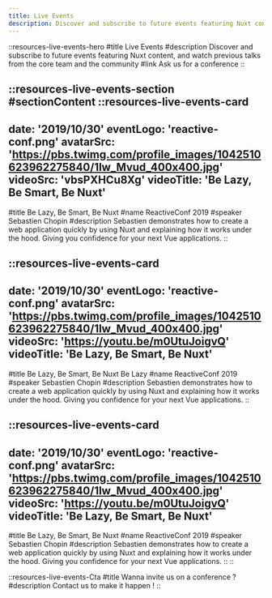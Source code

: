 ```yaml
---
title: Live Events
description: Discover and subscribe to future events featuring Nuxt content, and watch previous talks from the core team and the community
---
```


::resources-live-events-hero
#title
Live Events
#description
Discover and subscribe to future events featuring Nuxt content, and watch previous talks from the core team and the community
#link
Ask us for a conference
::

::resources-live-events-section
#sectionContent
  ::resources-live-events-card
  ---
  date: '2019/10/30'
  eventLogo: 'reactive-conf.png'
  avatarSrc: 'https://pbs.twimg.com/profile_images/1042510623962275840/1Iw_Mvud_400x400.jpg'
  videoSrc: 'vbsPXHCu8Xg'
  videoTitle: 'Be Lazy, Be Smart, Be Nuxt'
  ---
  #title
  Be Lazy, Be Smart, Be Nuxt
  #name
  ReactiveConf 2019
  #speaker
  Sebastien Chopin
  #description
  Sebastien demonstrates how to create a web application quickly by using Nuxt and explaining how it works under the hood. Giving you confidence for your next Vue applications.
  ::

  ::resources-live-events-card
  ---
  date: '2019/10/30'
  eventLogo: 'reactive-conf.png'
  avatarSrc: 'https://pbs.twimg.com/profile_images/1042510623962275840/1Iw_Mvud_400x400.jpg'
  videoSrc: 'https://youtu.be/m0UtuJoigvQ'
  videoTitle: 'Be Lazy, Be Smart, Be Nuxt'
  ---
  #title
  Be Lazy, Be Smart, Be Nuxt Be Lazy
  #name
  ReactiveConf 2019
  #speaker
  Sebastien Chopin
  #description
  Sebastien demonstrates how to create a web application quickly by using Nuxt and explaining how it works under the hood. Giving you confidence for your next Vue applications.
  ::

  ::resources-live-events-card
  ---
  date: '2019/10/30'
  eventLogo: 'reactive-conf.png'
  avatarSrc: 'https://pbs.twimg.com/profile_images/1042510623962275840/1Iw_Mvud_400x400.jpg'
  videoSrc: 'https://youtu.be/m0UtuJoigvQ'
  videoTitle: 'Be Lazy, Be Smart, Be Nuxt'
  ---
  #title
  Be Lazy, Be Smart, Be Nuxt
  #name
  ReactiveConf 2019
  #speaker
  Sebastien Chopin
  #description
  Sebastien demonstrates how to create a web application quickly by using Nuxt and explaining how it works under the hood. Giving you confidence for your next Vue applications.
  ::
::

::resources-live-events-Cta
#title
Wanna invite us on a conference ?
#description
Contact us to make it happen !
::


<!-- name: 'ReactiveConf 2019'
    title: 'Be Lazy, Be Smart, Be Nuxt'
    speaker: 'Sébastien Chopin'
    description: 'Sebastien demonstrates how to create a web application quickly by using Nuxt and explaining how it works under the hood. Giving you confidence for your next Vue applications.'
    logo: 'https://pbs.twimg.com/profile_images/1042510623962275840/1Iw_Mvud_400x400.jpg'
    eventLogo: 'reactive_conf.svg'
    eventLink: 'https://reactiveconf.com/'
    link: 'https://youtu.be/vbsPXHCu8Xg'
    date: '30/10/2019'
    lang: 'en' -->
